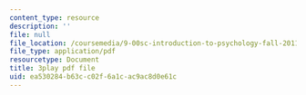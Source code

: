 ```yaml
---
content_type: resource
description: ''
file: null
file_location: /coursemedia/9-00sc-introduction-to-psychology-fall-2011/ea530284b63cc02f6a1cac9ac8d0e61c_MYMYXhR2Ppw.pdf
file_type: application/pdf
resourcetype: Document
title: 3play pdf file
uid: ea530284-b63c-c02f-6a1c-ac9ac8d0e61c
---
```

